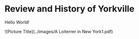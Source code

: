 Review and History of Yorkville
=== 


Hello World!

![Picture Title](../images/A Loiterrer in New York1.pdf)

